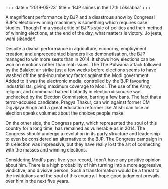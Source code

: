 +++
date = '2019-05-23'
title = 'BJP shines in the 17th Loksabha'
+++

A magnificent performance by BJP and a disastrous show by Congress! BJP's election-winning machinery is something which requires case studies. Though I'm a vocal critic of BJP's style of politics and their method of winning elections, at the end of the day, what matters is victory. Jo jeeta, wahi sikander!

Despite a dismal performance in agriculture, economy, employment creation, and unprecedented blunders like demonetisation, the BJP managed to win more seats than in 2014. It shows how elections can be won on emotions rather than real issues. The The Pulwama attack followed by the Balakot air strike just a few weeks before elections seems to have washed off the anti-incumbency factor against the Modi government. Added to it was the electronic media, controlled by the BJP favouring industrialists, giving maximum coverage to Modi. The use of the Army, religion, and communal hatred blatantly in election discourse was unchecked by the Election Commission, barring a few bans. The fact that a terror-accused candidate, Pragya Thakur, can win against former CM Digvijaya Singh and a great education reformer like Atishi can lose an election speaks volumes about the choices people make.

On the other side, the Congress party, which represented the soul of this country for a long time, has remained as vulnerable as in 2014. The Congress should undergo a revolution in its party structure and leadership to even be considered an alternative to the BJP. The Congress campaign in this election was impressive, but they have really lost the art of connecting with the masses and winning elections.

Considering Modi's past five-year record, I don't have any positive opinion about him. There is a high probability of him turning into a more aggressive, vindictive, and divisive person. Such a transformation would be a threat to the institutions and the soul of this country. I hope good judgment prevails over him in the next five years.
